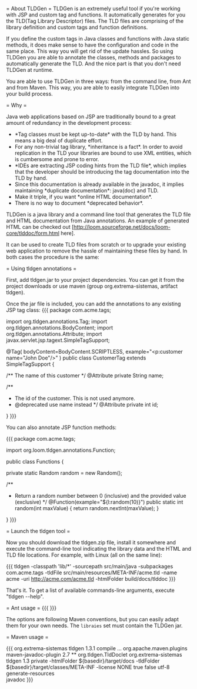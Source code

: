 = About TLDGen =
TLDGen is an extremely useful tool if you're working with JSP and custom tag and functions. It automatically generates for you the TLD(Tag Library Descriptor) files. The TLD files are comprising of the library definition and custom tags and function definitions.

If you define the custom tags in Java classes and functions with Java static methods, it does make sense to have the configuration and code in the same place. This way you will get rid of the update hassles. So using TLDGen you are able to annotate the classes, methods and packages to automatically generate the TLD. And the nice part is that you don't need TLDGen at runtime. 

You are able to use TLDGen in three ways: from the command line, from Ant and from Maven. This way, you are able to easily integrate TLDGen into your build process.

= Why =

Java web applications based on JSP are traditionally bound to a great amount of redundancy in the development process:
<ul>
<li>*Tag classes must be kept up-to-date* with the TLD by hand. This means a big deal of duplicate effort.</li>
<li>For any non-trivial tag library, *inheritance is a fact*. In order to avoid replication in the TLD your libraries are bound to use XML entities, which is cumbersome and prone to error.
</li>
<li>*IDEs are extracting JSP coding hints from the TLD file*, which implies that the developer should be introducing the tag documentation into the TLD by hand.</li>
<li>Since this documentation is already available in the javadoc, it implies maintaining *duplicate documentation*: java(doc) and TLD.</li>
<li>Make it triple, if you want *online HTML documentation*.</li>
<li>There is no way to document *deprecated behavior*.</li>
</ul>

TLDGen is a java library and a command line tool that generates the TLD file and HTML documentation from Java annotations. An example of generated HTML can be checked out [http://loom.sourceforge.net/docs/loom-core/tlddoc/form.html here].

It can be used to create TLD files from scratch or to upgrade your existing web application to remove the hassle of maintaining these files by hand. In both cases the procedure is the same:

= Using tldgen annotations =

First, add tldgen.jar to your project dependencies. You can get it from the project downloads or use maven (group org.extrema-sistemas, artifact tldgen). 

Once the jar file is included, you can add the annotations to any existing JSP tag class:
{{{
package com.acme.tags;

import org.tldgen.annotations.Tag;
import org.tldgen.annotations.BodyContent;
import org.tldgen.annotations.Attribute;
import javax.servlet.jsp.tagext.SimpleTagSupport;

@Tag(
  bodyContent=BodyContent.SCRIPTLESS,
  example="&lt;p:customer name=\"John Doe\"/>"
)
public class CustomerTag extends SimpleTagSupport {

  /** The name of this customer */
  @Attribute
  private String name;

  /** 
   * The id of the customer. This is not used anymore.
   * @deprecated use name instead
   */
  @Attribute
  private int id;

}
}}}

You can also annotate JSP function methods:

{{{
package com.acme.tags;

import org.loom.tldgen.annotations.Function;

public class Functions {

  private static Random random = new Random();

  /**
   * Return a random number between 0 (inclusive) and the provided value (exclusive)
   */
  @Function(example="${l:random(10)}")
  public static int random(int maxValue) {
    return random.nextInt(maxValue);
  }

}
}}}

= Launch the tldgen tool =

Now you should download the tldgen.zip file, install it somewhere and execute the command-line tool indicating the library data and the HTML and TLD file locations. For example, with Linux (all on the same line):

{{{
tldgen 
  -classpath 'lib/*' 
  -sourcepath src/main/java 
  -subpackages com.acme.tags 
  -tldFile src/main/resources/META-INF/acme.tld 
  -name acme 
  -uri http://acme.com/acme.tld 
  -htmlFolder build/docs/tlddoc
}}}

That's it. To get a list of available commands-line arguments, execute "tldgen --help".

= Ant usage =
{{{
  <javadoc access="private" useexternalfile="true"
      packagenames="com.*" sourcepath="/src/main/java"
      classpath="/target/classes" classpathref="libraries"
      docletpath="/target/classes" docletpathref="libraries">
    <doclet name="org.tldgen.TldDoclet">
      <param name="-htmlFolder" value="/target/docs/tld"/>
      <param name="-tldFolder" value="/target/classes/META-INF"/>
      <param name="-license" value="NONE"/>
    </doclet>
  </javadoc>
}}}

The options are following Maven conventions, but you can easily adapt them for your own needs. The `libraies` set must contain the TLDGen jar.

= Maven usage =

{{{
<dependency>
  <groupId>org.extrema-sistemas</groupId>
  <artifactId>tldgen</artifactId>
  <version>1.3.1</version>
  <scope>compile</scope>
</dependency>
...
<plugin>
    <groupId>org.apache.maven.plugins</groupId>
    <artifactId>maven-javadoc-plugin</artifactId>
    <version>2.7</version>
    <configuration>
        <includes>
            <include>**</include>
        </includes>
        <doclet>org.tldgen.TldDoclet</doclet>
        <docletArtifacts>
            <docletArtifact>
                <groupId>org.extrema-sistemas</groupId>
                <artifactId>tldgen</artifactId>
                <version>1.3</version>
            </docletArtifact>
        </docletArtifacts>
        <show>private</show>
        <additionalparam>
            -htmlFolder ${basedir}/target/docs
            -tldFolder ${basedir}/target/classes/META-INF
            -license NONE
        </additionalparam>
        <useStandardDocletOptions>true</useStandardDocletOptions>
        <author>false</author>
        <encoding>utf-8</encoding>
    </configuration>
    <executions>
        <execution>
            <phase>generate-resources</phase>                                       
            <goals>
                <goal>javadoc</goal>
            </goals>
        </execution>
    </executions>
</plugin>
}}}
